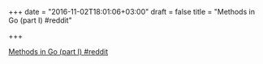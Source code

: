 +++
date = "2016-11-02T18:01:06+03:00"
draft = false
title = "Methods in Go (part I)  #reddit"

+++

<p><a href="https://t.co/lxFZcXgiVF">Methods in Go (part I)  #reddit</a></p>

